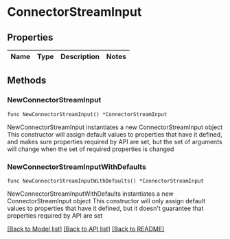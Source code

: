 # ConnectorStreamInput

## Properties

Name | Type | Description | Notes
------------ | ------------- | ------------- | -------------

## Methods

### NewConnectorStreamInput

`func NewConnectorStreamInput() *ConnectorStreamInput`

NewConnectorStreamInput instantiates a new ConnectorStreamInput object
This constructor will assign default values to properties that have it defined,
and makes sure properties required by API are set, but the set of arguments
will change when the set of required properties is changed

### NewConnectorStreamInputWithDefaults

`func NewConnectorStreamInputWithDefaults() *ConnectorStreamInput`

NewConnectorStreamInputWithDefaults instantiates a new ConnectorStreamInput object
This constructor will only assign default values to properties that have it defined,
but it doesn't guarantee that properties required by API are set


[[Back to Model list]](../README.md#documentation-for-models) [[Back to API list]](../README.md#documentation-for-api-endpoints) [[Back to README]](../README.md)


